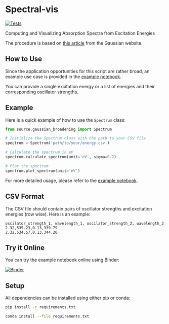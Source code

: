# Spectral-vis

[![Tests](https://github.com/tobias-fritz/Spectral-vis/actions/workflows/python-package.yml/badge.svg)](https://github.com/tobias-fritz/Spectral-vis/actions/workflows/python-package.yml)

Computing and Visualizing Absorption Spectra from Excitation Energies

The procedure is based on [this article](http://gaussian.com/uvvisplot/) from the Gaussian website.

## How to Use

Since the application opportunities for this script are rather broad, an example use case is provided in the [example notebook](./example.ipynb).

You can provide a single excitation energy or a list of energies and their corresponding oscillator strengths.

## Example

Here is a quick example of how to use the `Spectrum` class:

```python
from source.gaussian_broadening import Spectrum

# Initialize the Spectrum class with the path to your CSV file
spectrum = Spectrum('path/to/your/energy.csv')

# Calculate the spectrum in eV
spectrum.calculate_spectrum(unit='eV', sigma=0.2)

# Plot the spectrum
spectrum.plot_spectrum(unit='eV')
```

For more detailed usage, please refer to the [example notebook](./example.ipynb).

## CSV Format

The CSV file should contain pairs of oscillator strengths and excitation energies (row wise). Here is an example:

```csv
oscilator_strength_1, wavelength_1, oscilator_strength_2, wavelength_2
2.32,535.23,0.13,339.79 
2.32,534.57,0.13,344.20 
```

## Try it Online

You can try the example notebook online using Binder:

[![Binder](https://mybinder.org/badge_logo.svg)](https://mybinder.org/v2/gh/tobias-fritz/Spectral-vis/HEAD)

## Setup

All dependencies can be installed using either pip or conda:

```sh
pip install -r requirements.txt
```

```sh
conda install --file requirements.txt
```
